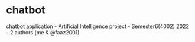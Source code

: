 # chatbot
chatbot application - Artificial Intelligence project - Semester6(4002) 2022 - 2 authors (me &amp; @faaz2001)

